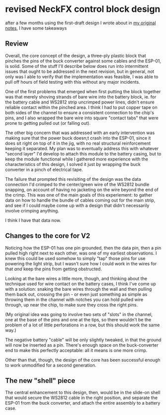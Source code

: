 # revised NeckFX control block design

after a few months using the first-draft design I wrote about in [my original notes](2cada96c-b941-4c0d-afb9-de1b8e254954.md), I have some takeaways

## Review

Overall, the core concept of the design, a three-ply plastic block that pinches the pins of the buck converter against some cables and the ESP-01, is solid. Some of the stuff I'll describe below does run into intermittent issues that ought to be addressed in the next revision, but in general, not only was I able to verify that the implementation was feasible, I was able to pull off hours of field testing with this without any major incidents.

One of the first problems that emerged when first putting the block together was that merely shoving strands of bare wire into the battery block, ie. for the battery cable and WS2812 strip uncrimped power lines, didn't ensure reliable contact within the pinched area. I think I had to put copper tape on both sides of the channel to ensure a consistent connection to the chip's pins, and I also wrapped the bare wire into square "contact tabs" that were prone to getting pulled out (or falling out).

The other big concern that was addressed with an early intervention was making sure that the power buck doesn;t crash into the ESP-01, since it does sit right on top of it in the jig, with no real structural reinforcement keeping it separated. My plan was to eventually address this with whatever "second layer" I'd develop to attach this module to the battery casing, but to keep the module functional while I gathered more experience with the characteristics of this design, I solved it just by wrapping the buck converter in a pinch of electrical tape.

The failure that prompted this revisiting of the design was the data connection I'd crimped to the center/green wire of the WS2812 bundle snapping, on account of having no jacketing on the wire beyond the end of the crimp. This was one of the main goals of this experiement: to gather data on how to handle the bundle of cables coming out for the main strip, and see if I could maybe come up with a design that didn't necessarily involve crimping anything.

I think I have that data now.

## Changes to the core for V2

Noticing how the ESP-01 has one pin grounded, then the data pin, then a pin pulled high right next to each other, was one of my earliest observations. I knew this could be used somehow to simply "tap" those pins for use powering the light strip, but I wasn't sure how I could work in the wires for that *and* keep the pins from getting obstructed.

Looking at the bare wires a little more, though, and thinking about the technique used for wire contact on the battery cases, I think I've come up with a solution: snaking the bare wires through the wall and then pulling them back out, crossing the pin - or even just something as simple as throwing them in the channel with notches you can hold pulled wire through, up near the chip, to make sure they cross the right pins.

(My original idea was going to involve two sets of "slots" in the channel, one at the base of the pins and one at the tips, so there wouldn't be the problem of a lot of little perforations in a row, but this should work the same way.)

The negative battery "cable" will be only slightly tweaked, in that the ground will now be inserted as a pin. There's enough space on the buck-converter end to make this perfectly acceptable: all it means is one more crimp.

Other than that, though, the design of the core has been successful enough to work unmodified for a second generation.

## The new "shell" piece

The central enhancement to this design, then, would be in the slide-on shell that would secure the WS2812 cable in the right position, and separate the ESP-01 from the buck converter, and attach the entire assembly to a battery case.
